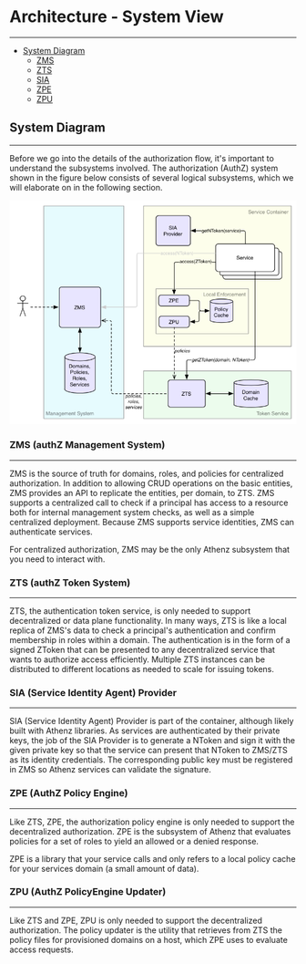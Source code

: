 # Architecture - System View
----------------------------

* [System Diagram](#system-diagram)
    * [ZMS](#zms-authz-management-system)
    * [ZTS](#zts-authz-token-system)
    * [SIA](#sia-service-identity-agent-provider)
    * [ZPE](#zpe-authz-policy-engine)
    * [ZPU](#zpu-authz-policyengine-updater)

## System Diagram
-----------------

Before we go into the details of the authorization flow, it's important
to understand the subsystems involved. The authorization (AuthZ) system
shown in the figure below consists of several logical subsystems, which
we will elaborate on in the following section.

![Athenz System View](images/system_view.png)

### ZMS (authZ Management System)
---------------------------------

ZMS is the source of truth for domains, roles, and policies for
centralized authorization. In addition to allowing CRUD operations
on the basic entities, ZMS provides an API to replicate the entities,
per domain, to ZTS. ZMS supports a centralized call to check if a
principal has access to a resource both for internal management
system checks, as well as a simple centralized deployment. Because
ZMS supports service identities, ZMS can authenticate services.

For centralized authorization, ZMS may be the only Athenz subsystem
that you need to interact with.

### ZTS (authZ Token System)
----------------------------

ZTS, the authentication token service, is only needed to support
decentralized or data plane functionality. In many ways, ZTS is like a
local replica of ZMS's data to check a principal's authentication and
confirm membership in roles within a domain. The authentication is in
the form of a signed ZToken that can be presented to any decentralized
service that wants to authorize access efficiently. Multiple ZTS
instances can be distributed to different locations as needed to scale
for issuing tokens.

### SIA (Service Identity Agent) Provider
-----------------------------------------

SIA (Service Identity Agent) Provider is part of the container,
although likely built with Athenz libraries. As services are
authenticated by their private keys, the job of the SIA Provider
is to generate a NToken and sign it with the given private key so
that the service can present that NToken to ZMS/ZTS as its identity
credentials. The corresponding public key must be registered in
ZMS so Athenz services can validate the signature.

### ZPE (AuthZ Policy Engine)
-----------------------------

Like ZTS, ZPE, the authorization policy engine is only needed to support
the decentralized authorization. ZPE is the subsystem of Athenz that
evaluates policies for a set of roles to yield an allowed or a denied
response.

ZPE is a library that your service calls and only refers to a local
policy cache for your services domain (a small amount of data).

### ZPU (AuthZ PolicyEngine Updater)
------------------------------------

Like ZTS and ZPE, ZPU is only needed to support the decentralized
authorization. The policy updater is the utility that retrieves from ZTS
the policy files for provisioned domains on a host, which ZPE uses to
evaluate access requests.

